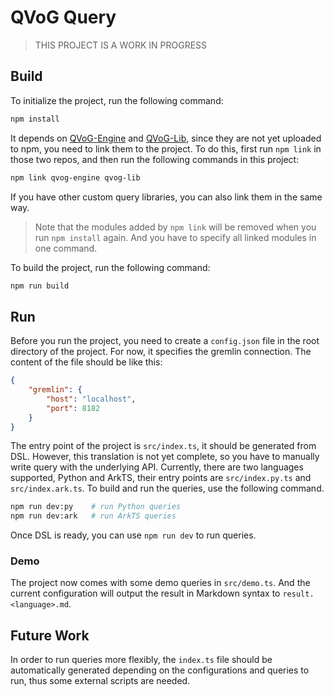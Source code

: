 # QVoG Query

> THIS PROJECT IS A WORK IN PROGRESS

## Build

To initialize the project, run the following command:

```bash
npm install
```

It depends on [QVoG-Engine](https://github.com/QVoG-BUAA/QVoG-Engine-TS) and [QVoG-Lib](https://github.com/QVoG-BUAA/QVoG-Lib-TS), since they are not yet uploaded to npm, you need to link them to the project. To do this, first run `npm link` in those two repos, and then run the following commands in this project:

```bash
npm link qvog-engine qvog-lib
```

If you have other custom query libraries, you can also link them in the same way.

> Note that the modules added by `npm link` will be removed when you run `npm install` again. And you have to specify all linked modules in one command.

To build the project, run the following command:

```bash
npm run build
```

## Run

Before you run the project, you need to create a `config.json` file in the root directory of the project. For now, it specifies the gremlin connection. The content of the file should be like this:

```json
{
    "gremlin": {
        "host": "localhost",
        "port": 8182
    }
}
```

The entry point of the project is `src/index.ts`, it should be generated from DSL. However, this translation is not yet complete, so you have to manually write query with the underlying API. Currently, there are two languages supported, Python and ArkTS, their entry points are `src/index.py.ts` and `src/index.ark.ts`. To build and run the queries, use the following command.

```bash
npm run dev:py    # run Python queries
npm run dev:ark   # run ArkTS queries
```

Once DSL is ready, you can use `npm run dev` to run queries.

### Demo

The project now comes with some demo queries in `src/demo.ts`. And the current configuration will output the result in Markdown syntax to `result.<language>.md`.

## Future Work

In order to run queries more flexibly, the `index.ts` file should be automatically generated depending on the configurations and queries to run, thus some external scripts are needed.
